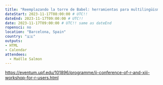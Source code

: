 ```yaml
---
title: "Reemplazando la torre de Babel: herramientas para multilingüismo en R"
dateStart: 2023-11-17T08:00:00 # UTC!!
dateEnd: 2023-11-17T09:00:00 # UTC!!
date: 2023-11-17T09:00:00 # UTC!! same as dateEnd
ropensci: no
location: "Barcelona, Spain"
country: "🇪🇸"
outputs: 
- HTML
- Calendar 
attendees:
  - Maëlle Salmon
---
```


https://eventum.upf.edu/101896/programme/ii-conference-of-r-and-xiii-workshop-for-r-users.html